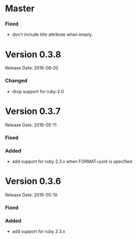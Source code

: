 # Master

### Fixed
* don't include title attribute when empty.

# Version 0.3.8
Release Date: 2016-08-20

### Changed
* drop support for ruby-2.0

# Version 0.3.7
Release Date: 2016-05-11

### Fixed

### Added
* add support for ruby 2.3.x when FORMAT=junit is specified

# Version 0.3.6
Release Date: 2016-05-10

### Fixed

### Added
* add support for ruby 2.3.x
